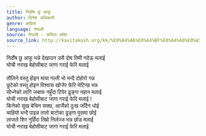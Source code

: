 ```yaml
---
title: निर्दोष छु आफू
author: दिनेश अधिकारी
genre: कविता
language: नेपाली
source: नेपाली - कविता कोश
source_link: http://kavitakosh.org/kk/%E0%A4%A6%E0%A4%BF%E0%A4%A8%E0%A5%87%E0%A4%B6_%E0%A4%85%E0%A4%A7%E0%A4%BF%E0%A4%95%E0%A4%BE%E0%A4%B0%E0%A5%80
---
```


निर्दोष छु आफू भन्ने देखाउन उसै दोष तिमी नदेऊ मलाई  
घोची नराख बेहोसीबाट जागा गराई फेरि मलाई  
   
तौलिने वस्तु होइन माया गल्ती भो भन्दै दोहोरो गन्न  
छुटेको वस्तु होइन विश्वास खोजेर फेरि भेटिन्छ भन्न  
सोध्नेको लागि जबाफ नहुँदा टिपेर ढुङ्गा नहान मलाई  
घोची नराख बेहोसीबाट जागा गराई फेरि मलाई !  
किनेको सुख बेचिन सक्छ, आर्जेको दुःख जाँदैन धोई  
चाहियो भन्दै पाइन्न तातो बाटोका ढुङ्गा पुसमा छोई  
लाजले शिर नुहिँदा तिम्रो निर्लज्ज भन्न छोड मलाई  
घोची नराख बेहोसीबाट जागा गराई फेरि मलाई
